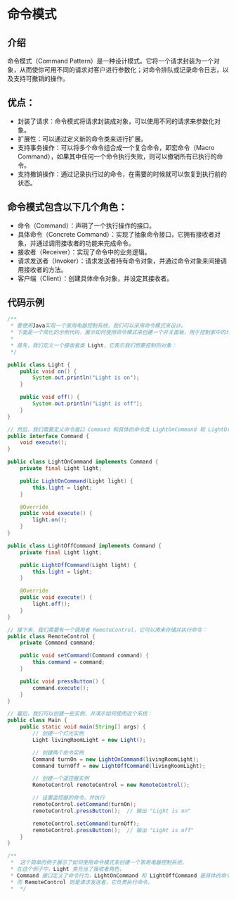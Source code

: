 # 命令模式
## 介绍 
命令模式（Command Pattern）是一种设计模式。它将一个请求封装为一个对象，从而使你可用不同的请求对客户进行参数化；对命令排队或记录命令日志，以及支持可撤销的操作。

## 优点：
- 封装了请求：命令模式将请求封装成对象，可以使用不同的请求来参数化对象。
- 扩展性：可以通过定义新的命令类来进行扩展。
- 支持事务操作：可以将多个命令组合成一个复合命令，即宏命令（Macro Command），如果其中任何一个命令执行失败，则可以撤销所有已执行的命令。
- 支持撤销操作：通过记录执行过的命令，在需要的时候就可以恢复到执行前的状态。
## 命令模式包含以下几个角色：
- 命令（Command）：声明了一个执行操作的接口。
- 具体命令（Concrete Command）：实现了抽象命令接口，它拥有接收者对象，并通过调用接收者的功能来完成命令。
- 接收者（Receiver）：实现了命令中的业务逻辑。
- 请求发送者（Invoker）：请求发送者持有命令对象，并通过命令对象来间接调用接收者的方法。
- 客户端（Client）：创建具体命令对象，并设定其接收者。

## 代码示例

```java
/**
 * 要使用Java实现一个家用电器控制系统，我们可以采用命令模式来设计。
 * 下面是一个简化的示例代码，展示如何使用命令模式来创建一个开关面板，用于控制家中的灯光。
 * 
 * 首先，我们定义一个接收者类 Light，它表示我们想要控制的对象：
 */

public class Light {
    public void on() {
        System.out.println("Light is on");
    }

    public void off() {
        System.out.println("Light is off");
    }
}

// 然后，我们需要定义命令接口 Command 和具体的命令类 LightOnCommand 和 LightOffCommand：
public interface Command {
    void execute();
}

public class LightOnCommand implements Command {
    private final Light light;

    public LightOnCommand(Light light) {
        this.light = light;
    }

    @Override
    public void execute() {
        light.on();
    }
}

public class LightOffCommand implements Command {
    private final Light light;

    public LightOffCommand(Light light) {
        this.light = light;
    }

    @Override
    public void execute() {
        light.off();
    }
}

// 接下来，我们需要有一个调用者 RemoteControl，它可以用来存储并执行命令：
public class RemoteControl {
    private Command command;

    public void setCommand(Command command) {
        this.command = command;
    }

    public void pressButton() {
        command.execute();
    }
}

// 最后，我们可以创建一些实例，并演示如何使用这个系统：
public class Main {
    public static void main(String[] args) {
        // 创建一个灯光实例
        Light livingRoomLight = new Light();

        // 创建两个命令实例
        Command turnOn = new LightOnCommand(livingRoomLight);
        Command turnOff = new LightOffCommand(livingRoomLight);

        // 创建一个遥控器实例
        RemoteControl remoteControl = new RemoteControl();

        // 设置遥控器的命令，并执行
        remoteControl.setCommand(turnOn);
        remoteControl.pressButton();  // 输出 "Light is on"

        remoteControl.setCommand(turnOff);
        remoteControl.pressButton();  // 输出 "Light is off"
    }
}

/**
 *  这个简单的例子展示了如何使用命令模式来创建一个家用电器控制系统。
 * 在这个例子中，Light 类充当了接收者角色，
 * Command 接口定义了命令行为，LightOnCommand 和 LightOffCommand 是具体的命令实现，
 * 而 RemoteControl 则是请求发送者，它负责执行命令。
 *  */
```